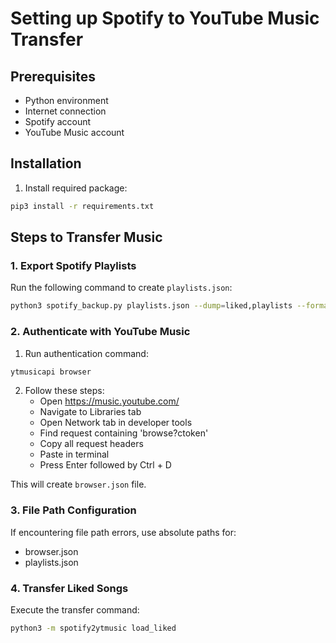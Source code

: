 # Setting up Spotify to YouTube Music Transfer

## Prerequisites
- Python environment
- Internet connection
- Spotify account
- YouTube Music account

## Installation

1. Install required package:
```bash
pip3 install -r requirements.txt
```

## Steps to Transfer Music

### 1. Export Spotify Playlists
Run the following command to create `playlists.json`:
```bash
python3 spotify_backup.py playlists.json --dump=liked,playlists --format=json
```

### 2. Authenticate with YouTube Music

1. Run authentication command:
```bash
ytmusicapi browser
```

2. Follow these steps:
    - Open https://music.youtube.com/
    - Navigate to Libraries tab
    - Open Network tab in developer tools
    - Find request containing 'browse?ctoken'
    - Copy all request headers
    - Paste in terminal
    - Press Enter followed by Ctrl + D

This will create `browser.json` file.

### 3. File Path Configuration
If encountering file path errors, use absolute paths for:
- browser.json
- playlists.json

### 4. Transfer Liked Songs
Execute the transfer command:
```bash
python3 -m spotify2ytmusic load_liked
```